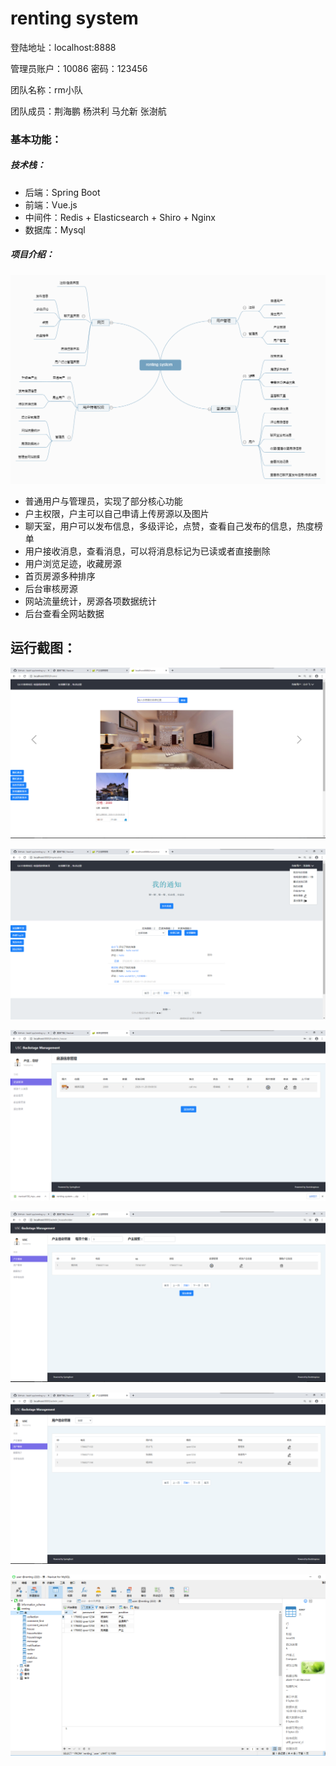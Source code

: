 # renting system

登陆地址：localhost:8888

管理员账户：10086  密码：123456

团队名称：rm小队

团队成员：荆海鹏 杨洪利 马允新 张澍航

### 基本功能：

##### 技术栈：

* 后端：Spring Boot 
* 前端：Vue.js 
* 中间件：Redis + Elasticsearch + Shiro + Nginx 
* 数据库：Mysql

##### 项目介绍：

![](pic/renting+system.png)

* 普通用户与管理员，实现了部分核心功能 
* 户主权限，户主可以自己申请上传房源以及图片   
* 聊天室，用户可以发布信息，多级评论，点赞，查看自己发布的信息，热度榜单    
* 用户接收消息，查看消息，可以将消息标记为已读或者直接删除  
* 用户浏览足迹，收藏房源  
* 首页房源多种排序    
* 后台审核房源  
* 网站流量统计，房源各项数据统计  
* 后台查看全网站数据

## 运行截图：

![首页界面](pic/审核后首页界面.PNG)

![普通用户菜单界面](pic/普通用户菜单界面.PNG)

![户主管理界面](pic/户主管理界面.PNG)

![管理员户主管理界面](pic/管理员户主管理界面.PNG)

![管理员普通用户管理界面](pic/管理员普通用户管理界面.PNG)

![数据库user界面](pic/数据库user界面.PNG)




